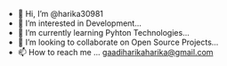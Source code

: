- 👋 Hi, I’m @harika30981
- 👀 I’m interested in Development...
- 🌱 I’m currently learning Pyhton Technologies...
- 💞️ I’m looking to collaborate on Open Source Projects...
- 📫 How to reach me ... gaadiharikaharika@gmail.com

<!---
harika30981/harika30981 is a ✨ special ✨ repository because its `README.md` (this file) appears on your GitHub profile.
You can click the Preview link to take a look at your changes.
--->
